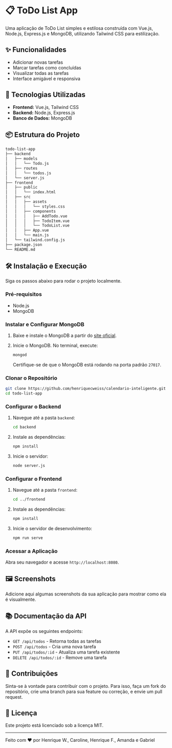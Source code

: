 
# 📋 ToDo List App

Uma aplicação de ToDo List simples e estilosa construída com Vue.js, Node.js, Express.js e MongoDB, utilizando Tailwind CSS para estilização.

## ✨ Funcionalidades

- Adicionar novas tarefas
- Marcar tarefas como concluídas
- Visualizar todas as tarefas
- Interface amigável e responsiva

## 🚀 Tecnologias Utilizadas

- **Frontend:** Vue.js, Tailwind CSS
- **Backend:** Node.js, Express.js
- **Banco de Dados:** MongoDB

## 📦 Estrutura do Projeto

```bash
todo-list-app
├── backend
│   ├── models
│   │   └── Todo.js
│   ├── routes
│   │   └── todos.js
│   └── server.js
├── frontend
│   ├── public
│   │   └── index.html
│   ├── src
│   │   ├── assets
│   │   │   └── styles.css
│   │   ├── components
│   │   │   ├── AddTodo.vue
│   │   │   ├── TodoItem.vue
│   │   │   └── TodoList.vue
│   │   ├── App.vue
│   │   └── main.js
│   └── tailwind.config.js
├── package.json
└── README.md
```

## 🛠️ Instalação e Execução

Siga os passos abaixo para rodar o projeto localmente.

### Pré-requisitos

- Node.js
- MongoDB

### Instalar e Configurar MongoDB

1. Baixe e instale o MongoDB a partir do [site oficial](https://www.mongodb.com/try/download/community).
2. Inicie o MongoDB. No terminal, execute:

   ```bash
   mongod
   ```

   Certifique-se de que o MongoDB está rodando na porta padrão `27017`.

### Clonar o Repositório

```bash
git clone https://github.com/henriquecweiss/calendario-inteligente.git
cd todo-list-app
```

### Configurar o Backend

1. Navegue até a pasta `backend`:

    ```bash
    cd backend
    ```

2. Instale as dependências:

    ```bash
    npm install
    ```

3. Inicie o servidor:

    ```bash
    node server.js
    ```

### Configurar o Frontend

1. Navegue até a pasta `frontend`:

    ```bash
    cd ../frontend
    ```

2. Instale as dependências:

    ```bash
    npm install
    ```

3. Inicie o servidor de desenvolvimento:

    ```bash
    npm run serve
    ```

### Acessar a Aplicação

Abra seu navegador e acesse `http://localhost:8080`.

## 🖼️ Screenshots

Adicione aqui algumas screenshots da sua aplicação para mostrar como ela é visualmente.

## 📚 Documentação da API

A API expõe os seguintes endpoints:

- `GET /api/todos` - Retorna todas as tarefas
- `POST /api/todos` - Cria uma nova tarefa
- `PUT /api/todos/:id` - Atualiza uma tarefa existente
- `DELETE /api/todos/:id` - Remove uma tarefa

## 🤝 Contribuições

Sinta-se à vontade para contribuir com o projeto. Para isso, faça um fork do repositório, crie uma branch para sua feature ou correção, e envie um pull request.

## 📝 Licença

Este projeto está licenciado sob a licença MIT.

---

Feito com ❤️ por Henrique W., Caroline, Henrique F., Amanda e Gabriel 
